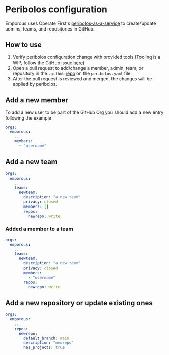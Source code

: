 # Peribolos configuration

Emporous uses Operate First's [peribolos-as-a-service](https://github.com/operate-first/peribolos-as-a-service) to create/update admins, teams, and repositories in GitHub.

## How to use

1. Verify peribolos configuration change with provided tools (Tooling is a WIP, follow the GitHub issue [here](https://github.com/emporous/.github/issues/26))
2. Open a pull request to add/change a member, admin, team,  or repository in the `.github` [repo](https://github.com/emporous/.github) on the `peribolos.yaml` file.
3. After the pull request is reviewed and merged, the changes will be applied by peribolos.

## Add a new member

To add a new user to be part of the GitHub Org you should add a new entry following the example

```yaml
orgs:
  emporous:
    ...
    members:
      - "username"
```

## Add a new team

```yaml
orgs:
  emporous:
    ...
    teams:
      newteam:
        description: "a new team"
        privacy: closed
        members: []
        repos:
          newrepo: write
```

### Added a member to a team

```yaml
orgs:
  emporous:
    ...
    teams:
      newteam:
        description: "a new team"
        privacy: closed
        members: 
          - "username"
        repos:
          newrepo: write
```

## Add a new repository or update existing ones

```yaml
orgs:
  emporous:
    ...
    repos:
      newrepo:
        default_branch: main
        description: "newrepo"
        has_projects: true
```